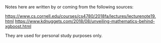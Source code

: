Notes here are written by or coming from the following sources:

https://www.cs.cornell.edu/courses/cs4780/2018fa/lectures/lecturenote19.html
https://www.kdnuggets.com/2018/08/unveiling-mathematics-behind-xgboost.html

They are used for personal study purposes only. 